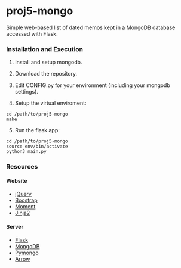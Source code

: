 # proj5-mongo
Simple web-based list of dated memos kept in a MongoDB database accessed with Flask.


### Installation and Execution

1) Install and setup mongodb.

2) Download the repository.

3) Edit CONFIG.py for your environment (including your mongodb settings).

4) Setup the virtual enviroment:
```shell
cd /path/to/proj5-mongo
make
```

5) Run the flask app:
```shell
cd /path/to/proj5-mongo
source env/bin/activate
python3 main.py
```

### Resources

#### Website

- [jQuery](https://jquery.com/)
- [Boostrap](http://getbootstrap.com/)
- [Moment](http://momentjs.com/)
- [Jinja2](http://jinja.pocoo.org/)

#### Server

- [Flask](http://flask.pocoo.org/)
- [MongoDB](https://www.mongodb.org/)
- [Pymongo](https://api.mongodb.org/python/current/)
- [Arrow](http://crsmithdev.com/arrow/)
